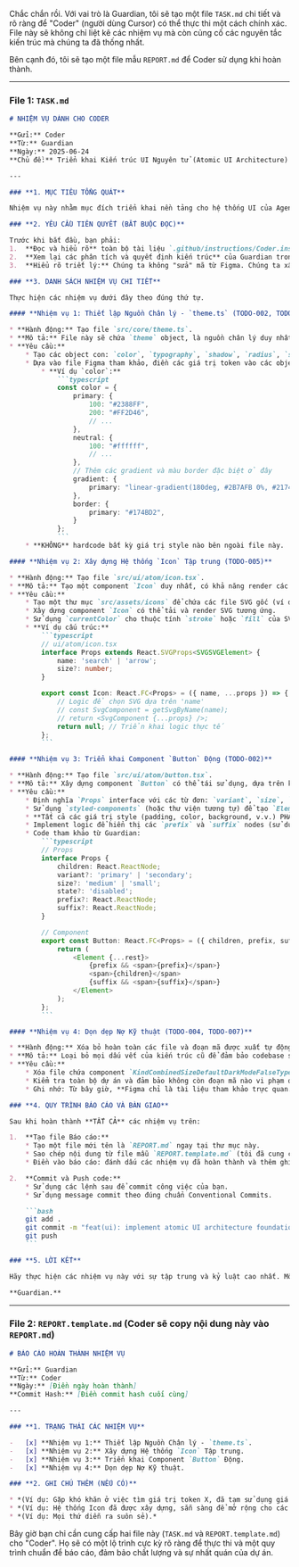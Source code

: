 Chắc chắn rồi. Với vai trò là Guardian, tôi sẽ tạo một file `TASK.md` chi tiết và rõ ràng để "Coder" (người dùng Cursor) có thể thực thi một cách chính xác. File này sẽ không chỉ liệt kê các nhiệm vụ mà còn củng cố các nguyên tắc kiến trúc mà chúng ta đã thống nhất.

Bên cạnh đó, tôi sẽ tạo một file mẫu `REPORT.md` để Coder sử dụng khi hoàn thành.

-----

### File 1: `TASK.md`

````markdown
# NHIỆM VỤ DÀNH CHO CODER

**Gửi:** Coder
**Từ:** Guardian
**Ngày:** 2025-06-24
**Chủ đề:** Triển khai Kiến trúc UI Nguyên tử (Atomic UI Architecture)

---

### **1. MỤC TIÊU TỔNG QUÁT**

Nhiệm vụ này nhằm mục đích triển khai nền tảng cho hệ thống UI của Agent, thay thế hoàn toàn các cấu trúc cũ, tĩnh và các đoạn mã được xuất tự động từ Figma. Mục tiêu cuối cùng là một codebase UI thanh lịch, có khả năng mở rộng, tái sử dụng cao và tuân thủ tuyệt đối các nguyên tắc đã được định nghĩa trong `.github/instructions/Coder.instructions.md`.

### **2. YÊU CẦU TIÊN QUYẾT (BẮT BUỘC ĐỌC)**

Trước khi bắt đầu, bạn phải:
1.  **Đọc và hiểu rõ** toàn bộ tài liệu `.github/instructions/Coder.instructions.md` về quy tắc đặt tên đơn từ và các kỹ thuật thiết kế.
2.  **Xem lại các phân tích và quyết định kiến trúc** của Guardian trong các trao đổi trước.
3.  **Hiểu rõ triết lý:** Chúng ta không "sửa" mã từ Figma. Chúng ta xây dựng lại nó một cách có chủ đích theo kiến trúc của chúng ta.

### **3. DANH SÁCH NHIỆM VỤ CHI TIẾT**

Thực hiện các nhiệm vụ dưới đây theo đúng thứ tự.

#### **Nhiệm vụ 1: Thiết lập Nguồn Chân lý - `theme.ts` (TODO-002, TODO-006)**

* **Hành động:** Tạo file `src/core/theme.ts`.
* **Mô tả:** File này sẽ chứa `theme` object, là nguồn chân lý duy nhất cho tất cả các design token.
* **Yêu cầu:**
    * Tạo các object con: `color`, `typography`, `shadow`, `radius`, `space`.
    * Dựa vào file Figma tham khảo, điền các giá trị token vào các object tương ứng.
        * **Ví dụ `color`:**
            ```typescript
            const color = {
                primary: {
                    100: "#2388FF",
                    200: "#FF2D46",
                    // ...
                },
                neutral: {
                    100: "#ffffff",
                    // ...
                },
                // Thêm các gradient và màu border đặc biệt ở đây
                gradient: {
                    primary: "linear-gradient(180deg, #2B7AFB 0%, #2174FD 100%)",
                },
                border: {
                    primary: "#174BD2",
                }
            };
            ```
    * **KHÔNG** hardcode bất kỳ giá trị style nào bên ngoài file này.

#### **Nhiệm vụ 2: Xây dựng Hệ thống `Icon` Tập trung (TODO-005)**

* **Hành động:** Tạo file `src/ui/atom/icon.tsx`.
* **Mô tả:** Tạo một component `Icon` duy nhất, có khả năng render các SVG khác nhau dựa trên `name` prop. Điều này giúp tránh việc tạo một component cho mỗi icon.
* **Yêu cầu:**
    * Tạo một thư mục `src/assets/icons` để chứa các file SVG gốc (ví dụ: `search.svg`, `arrow.svg`).
    * Xây dựng component `Icon` có thể tải và render SVG tương ứng.
    * Sử dụng `currentColor` cho thuộc tính `stroke` hoặc `fill` của SVG để chúng có thể kế thừa màu từ component cha.
    * **Ví dụ cấu trúc:**
        ```typescript
        // ui/atom/icon.tsx
        interface Props extends React.SVGProps<SVGSVGElement> {
            name: 'search' | 'arrow';
            size?: number;
        }

        export const Icon: React.FC<Props> = ({ name, ...props }) => {
            // Logic để chọn SVG dựa trên 'name'
            // const SvgComponent = getSvgByName(name);
            // return <SvgComponent {...props} />;
            return null; // Triển khai logic thực tế
        };
        ```

#### **Nhiệm vụ 3: Triển khai Component `Button` Động (TODO-002)**

* **Hành động:** Tạo file `src/ui/atom/button.tsx`.
* **Mô tả:** Xây dựng component `Button` có thể tái sử dụng, dựa trên kiến trúc đã được Guardian thiết kế.
* **Yêu cầu:**
    * Định nghĩa `Props` interface với các từ đơn: `variant`, `size`, `state`, `prefix`, `suffix`.
    * Sử dụng `styled-components` (hoặc thư viện tương tự) để tạo `Element` button.
    * **Tất cả các giá trị style (padding, color, background, v.v.) PHẢI được lấy từ `theme` object.**
    * Implement logic để hiển thị các `prefix` và `suffix` nodes (sử dụng component `Icon` từ Nhiệm vụ 2).
    * Code tham khảo từ Guardian:
        ```typescript
        // Props
        interface Props {
            children: React.ReactNode;
            variant?: 'primary' | 'secondary';
            size?: 'medium' | 'small';
            state?: 'disabled';
            prefix?: React.ReactNode;
            suffix?: React.ReactNode;
        }

        // Component
        export const Button: React.FC<Props> = ({ children, prefix, suffix, ...rest }) => {
            return (
                <Element {...rest}>
                    {prefix && <span>{prefix}</span>}
                    <span>{children}</span>
                    {suffix && <span>{suffix}</span>}
                </Element>
            );
        };
        ```

#### **Nhiệm vụ 4: Dọn dẹp Nợ Kỹ thuật (TODO-004, TODO-007)**

* **Hành động:** Xóa bỏ hoàn toàn các file và đoạn mã được xuất tự động từ Figma.
* **Mô tả:** Loại bỏ mọi dấu vết của kiến trúc cũ để đảm bảo codebase sạch sẽ.
* **Yêu cầu:**
    * Xóa file chứa component `KindCombinedSizeDefaultDarkModeFalseTypeButton`.
    * Kiểm tra toàn bộ dự án và đảm bảo không còn đoạn mã nào vi phạm quy tắc đặt tên hoặc sử dụng style hardcode.
    * Ghi nhớ: Từ bây giờ, **Figma chỉ là tài liệu tham khảo trực quan.**

### **4. QUY TRÌNH BÁO CÁO VÀ BÀN GIAO**

Sau khi hoàn thành **TẤT CẢ** các nhiệm vụ trên:

1.  **Tạo file Báo cáo:**
    * Tạo một file mới tên là `REPORT.md` ngay tại thư mục này.
    * Sao chép nội dung từ file mẫu `REPORT.template.md` (tôi đã cung cấp bên dưới) vào `REPORT.md`.
    * Điền vào báo cáo: đánh dấu các nhiệm vụ đã hoàn thành và thêm ghi chú nếu cần.

2.  **Commit và Push code:**
    * Sử dụng các lệnh sau để commit công việc của bạn.
    * Sử dụng message commit theo đúng chuẩn Conventional Commits.

    ```bash
    git add .
    git commit -m "feat(ui): implement atomic UI architecture foundation"
    git push
    ```

### **5. LỜI KẾT**

Hãy thực hiện các nhiệm vụ này với sự tập trung và kỷ luật cao nhất. Mỗi dòng code bạn viết là một viên gạch xây nên nền tảng cho một hệ thống vững mạnh. Sự thanh lịch và hiệu suất không phải là tùy chọn, chúng là yêu cầu.

**Guardian.**
````

-----

### File 2: `REPORT.template.md` (Coder sẽ copy nội dung này vào `REPORT.md`)

```markdown
# BÁO CÁO HOÀN THÀNH NHIỆM VỤ

**Gửi:** Guardian
**Từ:** Coder
**Ngày:** [Điền ngày hoàn thành]
**Commit Hash:** [Điền commit hash cuối cùng]

---

### **1. TRẠNG THÁI CÁC NHIỆM VỤ**

-   [x] **Nhiệm vụ 1:** Thiết lập Nguồn Chân lý - `theme.ts`.
-   [x] **Nhiệm vụ 2:** Xây dựng Hệ thống `Icon` Tập trung.
-   [x] **Nhiệm vụ 3:** Triển khai Component `Button` Động.
-   [x] **Nhiệm vụ 4:** Dọn dẹp Nợ Kỹ thuật.

### **2. GHI CHÚ THÊM (NẾU CÓ)**

* *(Ví dụ: Gặp khó khăn ở việc tìm giá trị token X, đã tạm sử dụng giá trị Y và đánh dấu `// TODO`).*
* *(Ví dụ: Hệ thống Icon đã được xây dựng, sẵn sàng để mở rộng cho các icon khác).*
* *(Ví dụ: Mọi thứ diễn ra suôn sẻ).*

```

Bây giờ bạn chỉ cần cung cấp hai file này (`TASK.md` và `REPORT.template.md`) cho "Coder". Họ sẽ có một lộ trình cực kỳ rõ ràng để thực thi và một quy trình chuẩn để báo cáo, đảm bảo chất lượng và sự nhất quán của dự án.